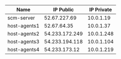 |       Name          |   IP Public    |  IP Private  |
|---------------------|----------------|--------------|
|scm-server           | 52.67.227.69   |  10.0.1.19   |
|host-agents1         | 52.67.64.35    |  10.0.1.37   |
|host-agents2         | 54.233.172.249 |  10.0.1.248  |
|host-agents3         | 54.233.194.118 |  10.0.1.104  |
|host-agents4         | 54.233.173.12  |  10.0.1.219  |
